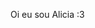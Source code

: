 Oi eu sou Alicia :3

<!---
the-alicia/the-alicia is a ✨ special ✨ repository because its `README.md` (this file) appears on your GitHub profile.
You can click the Preview link to take a look at your changes.
--->
